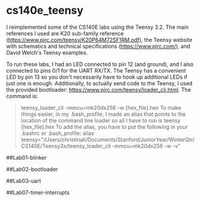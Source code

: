 # cs140e_teensy
I reimplemented some of the CS140E labs using the Teensy 3.2. The main references I used are K20 sub-family reference (https://www.pjrc.com/teensy/K20P64M72SF1RM.pdf), the Teensy website with schematics and technical specifications (https://www.pjrc.com/), and David Welch's Teensy examples. 

To run these labs, I had an LED connected to pin 12 (and ground), and I also connected to pins 0/1 for the UART RX/TX. The Teensy has a convenient LED by pin 13 so you don't necessarily have to hook up additional LEDs if just one is enough. Additionally, to actually send code to the Teensy, I used the provided bootloader: https://www.pjrc.com/teensy/loader_cli.html. The command is:
>teensy_loader_cli -mmcu=mk20dx256 -w [hex_file].hex
To make things easier, in my .bash_profile, I made an alias that points to the location of the command line loader so all I have to run is 
>teensy [hex_file].hex
To add the alias, you have to put the following in your .bashrc or .bash_profile:
>alias teensy="/Users/christinali/Documents/Stanford/JuniorYear/WinterQtr/CS140E/Teensy3x/teensy_loader_cli -mmcu=mk20dx256 -w -v"



##Lab01-blinker

##Lab02-bootloader

##Lab03-uart

##Lab07-timer-interrupts
